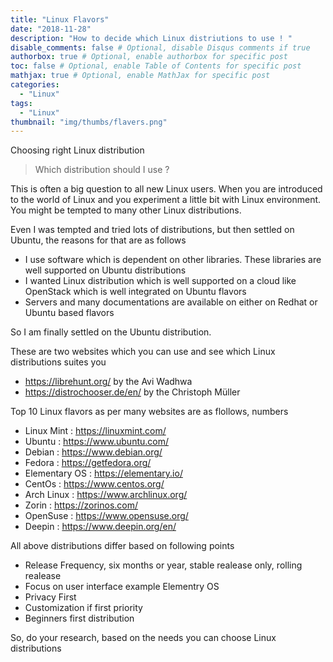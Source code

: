 ```yaml
---
title: "Linux Flavors"
date: "2018-11-28"
description: "How to decide which Linux distriutions to use ! "
disable_comments: false # Optional, disable Disqus comments if true
authorbox: true # Optional, enable authorbox for specific post
toc: false # Optional, enable Table of Contents for specific post
mathjax: true # Optional, enable MathJax for specific post
categories:
  - "Linux"
tags:
  - "Linux"
thumbnail: "img/thumbs/flavers.png"
---
```


Choosing right Linux distribution

<!--more-->

> Which distribution should I use ?

This is often a big question to all new Linux users. When you are introduced to the world of Linux and you experiment a little bit with Linux environment. You might be tempted to many other Linux distributions.

Even I was tempted and tried lots of distributions, but then settled on Ubuntu, the reasons for that are as follows

+ I use software which is dependent on other libraries. These libraries are well supported on Ubuntu distributions
+ I wanted Linux distribution which is well supported on a cloud like OpenStack which is well integrated on Ubuntu flavors
+ Servers and many documentations are available on either on Redhat or Ubuntu based flavors

So I am finally settled on the Ubuntu distribution.

These are two websites which you can use and see which Linux distributions suites you

+ https://librehunt.org/ by the Avi Wadhwa
+ https://distrochooser.de/en/  by the Christoph Müller

Top 10 Linux flavors as per many websites are as flollows, numbers

+ Linux Mint : https://linuxmint.com/
+ Ubuntu : https://www.ubuntu.com/
+ Debian : https://www.debian.org/
+ Fedora : https://getfedora.org/
+ Elementary OS : https://elementary.io/
+ CentOs : https://www.centos.org/
+ Arch Linux : https://www.archlinux.org/
+ Zorin : https://zorinos.com/
+ OpenSuse : https://www.opensuse.org/
+ Deepin : https://www.deepin.org/en/

All above distributions differ based on following points

+ Release Frequency, six months or year, stable realease only, rolling realease
+ Focus on user interface example Elementry OS
+ Privacy First
+ Customization if first priority
+ Beginners first distribution

So, do your research, based on the needs you can choose Linux distributions
